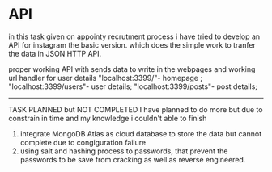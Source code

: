 # API

in this task given on appointy recrutment process i have tried to develop an API for instagram the basic version. which does the simple work to tranfer the data in JSON HTTP API.

proper working API with sends data to write in the webpages and working url handler for user details 
          "localhost:3399/"- homepage ;
          "localhost:3399/users"- user details; 
          "localhost:3399/posts"- post details;
              
--------------------------------------------------------------------------------------------------------
TASK PLANNED but NOT COMPLETED 
I have planned to do more but due to constrain in time and my knowledge i couldn't able to finish
1) integrate MongoDB Atlas as cloud database to store the data but cannot complete due to congiguration failure 
2) using salt and hashing process to passwords, that prevent the passwords to be save from cracking as well as reverse engineered.

